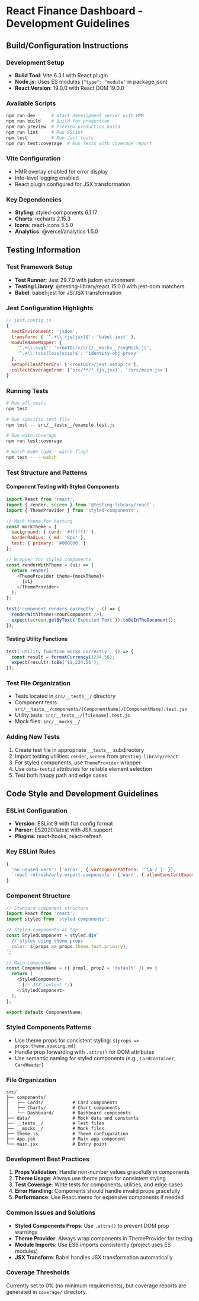 # React Finance Dashboard - Development Guidelines

## Build/Configuration Instructions

### Development Setup
- **Build Tool**: Vite 6.3.1 with React plugin
- **Node.js**: Uses ES modules (`"type": "module"` in package.json)
- **React Version**: 19.0.0 with React DOM 19.0.0

### Available Scripts
```bash
npm run dev      # Start development server with HMR
npm run build    # Build for production
npm run preview  # Preview production build
npm run lint     # Run ESLint
npm test         # Run Jest tests
npm run test:coverage  # Run tests with coverage report
```

### Vite Configuration
- HMR overlay enabled for error display
- Info-level logging enabled
- React plugin configured for JSX transformation

### Key Dependencies
- **Styling**: styled-components 6.1.17
- **Charts**: recharts 2.15.3
- **Icons**: react-icons 5.5.0
- **Analytics**: @vercel/analytics 1.5.0

## Testing Information

### Test Framework Setup
- **Test Runner**: Jest 29.7.0 with jsdom environment
- **Testing Library**: @testing-library/react 15.0.0 with jest-dom matchers
- **Babel**: babel-jest for JS/JSX transformation

### Jest Configuration Highlights
```javascript
// jest.config.js
{
  testEnvironment: 'jsdom',
  transform: { '^.+\\.(js|jsx)$': 'babel-jest' },
  moduleNameMapper: {
    '^.+\\.svg$': '<rootDir>/src/__mocks__/svgMock.js',
    '^.+\\.(css|less|scss)$': 'identity-obj-proxy'
  },
  setupFilesAfterEnv: ['<rootDir>/jest.setup.js'],
  collectCoverageFrom: ['src/**/*.{js,jsx}', '!src/main.jsx']
}
```

### Running Tests
```bash
# Run all tests
npm test

# Run specific test file
npm test -- src/__tests__/example.test.js

# Run with coverage
npm run test:coverage

# Watch mode (add --watch flag)
npm test -- --watch
```

### Test Structure and Patterns

#### Component Testing with Styled Components
```javascript
import React from 'react';
import { render, screen } from '@testing-library/react';
import { ThemeProvider } from 'styled-components';

// Mock theme for testing
const mockTheme = {
  background: { card: '#ffffff' },
  borderRadius: { md: '8px' },
  text: { primary: '#000000' }
};

// Wrapper for styled components
const renderWithTheme = (ui) => {
  return render(
    <ThemeProvider theme={mockTheme}>
      {ui}
    </ThemeProvider>
  );
};

test('component renders correctly', () => {
  renderWithTheme(<YourComponent />);
  expect(screen.getByText('Expected Text')).toBeInTheDocument();
});
```

#### Testing Utility Functions
```javascript
test('utility function works correctly', () => {
  const result = formatCurrency(1234.56);
  expect(result).toBe('$1,234.56');
});
```

### Test File Organization
- Tests located in `src/__tests__/` directory
- Component tests: `src/__tests__/components/[ComponentName]/[ComponentName].test.jsx`
- Utility tests: `src/__tests__/[filename].test.js`
- Mock files: `src/__mocks__/`

### Adding New Tests
1. Create test file in appropriate `__tests__` subdirectory
2. Import testing utilities: `render`, `screen` from `@testing-library/react`
3. For styled components, use `ThemeProvider` wrapper
4. Use `data-testid` attributes for reliable element selection
5. Test both happy path and edge cases

## Code Style and Development Guidelines

### ESLint Configuration
- **Version**: ESLint 9 with flat config format
- **Parser**: ES2020/latest with JSX support
- **Plugins**: react-hooks, react-refresh

### Key ESLint Rules
```javascript
{
  'no-unused-vars': ['error', { varsIgnorePattern: '^[A-Z_]' }],
  'react-refresh/only-export-components': ['warn', { allowConstantExport: true }]
}
```

### Component Structure
```javascript
// Standard component structure
import React from 'react';
import styled from 'styled-components';

// Styled components at top
const StyledComponent = styled.div`
  // styles using theme props
  color: ${props => props.theme.text.primary};
`;

// Main component
const ComponentName = ({ prop1, prop2 = 'default' }) => {
  return (
    <StyledComponent>
      {/* JSX content */}
    </StyledComponent>
  );
};

export default ComponentName;
```

### Styled Components Patterns
- Use theme props for consistent styling: `${props => props.theme.spacing.md}`
- Handle prop forwarding with `.attrs()` for DOM attributes
- Use semantic naming for styled components (e.g., `CardContainer`, `CardHeader`)

### File Organization
```
src/
├── components/
│   ├── Cards/           # Card components
│   ├── Charts/          # Chart components
│   └── Dashboard/       # Dashboard components
├── data/                # Mock data and constants
├── __tests__/           # Test files
├── __mocks__/           # Mock files
├── theme.js             # Theme configuration
├── App.jsx              # Main app component
└── main.jsx             # Entry point
```

### Development Best Practices
1. **Props Validation**: Handle non-number values gracefully in components
2. **Theme Usage**: Always use theme props for consistent styling
3. **Test Coverage**: Write tests for components, utilities, and edge cases
4. **Error Handling**: Components should handle invalid props gracefully
5. **Performance**: Use React.memo for expensive components if needed

### Common Issues and Solutions
- **Styled Components Props**: Use `.attrs()` to prevent DOM prop warnings
- **Theme Provider**: Always wrap components in ThemeProvider for testing
- **Module Imports**: Use ES6 imports consistently (project uses ES modules)
- **JSX Transform**: Babel handles JSX transformation automatically

### Coverage Thresholds
Currently set to 0% (no minimum requirements), but coverage reports are generated in `coverage/` directory.